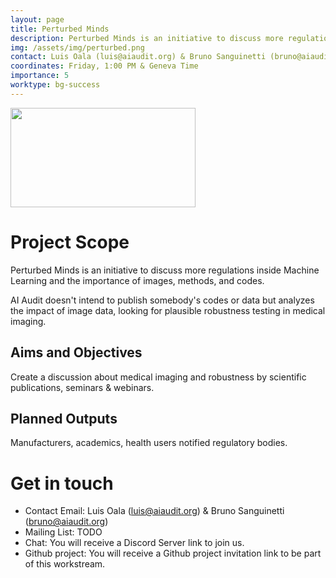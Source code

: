 ```yaml
---
layout: page
title: Perturbed Minds
description: Perturbed Minds is an initiative to discuss more regulations inside Machine Learning and the importance of images, methods, and codes.
img: /assets/img/perturbed.png
contact: Luis Oala (luis@aiaudit.org) & Bruno Sanguinetti (bruno@aiaudit.org)
coordinates: Friday, 1:00 PM & Geneva Time
importance: 5
worktype: bg-success
---
```


<div class="row">
    <div class="col-sm mt-3 mt-md-0">
        <img class="img-fluid rounded z-depth-1" src="{{ '/assets/img/perturbed.png' | relative_url }}" alt="" title="" width="296" height="159"/>
    </div>
</div>

# Project Scope

Perturbed Minds is an initiative to discuss more regulations inside Machine Learning and the importance of images, methods, and codes.

AI Audit doesn't intend to publish somebody's codes or data but analyzes the impact of image data, looking for plausible robustness testing in medical imaging.

## Aims and Objectives
Create a discussion about medical imaging and robustness by scientific publications, seminars & webinars.

## Planned Outputs
Manufacturers, academics, health users notified regulatory bodies.

# Get in touch
* Contact Email: Luis Oala (luis@aiaudit.org) & Bruno Sanguinetti (bruno@aiaudit.org)
* Mailing List: TODO
* Chat: You will receive a Discord Server link to join us.
* Github project: You will receive a Github project invitation link to be part of this workstream.
